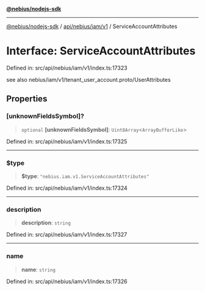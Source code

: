 [**@nebius/nodejs-sdk**](../../../../../README.md)

***

[@nebius/nodejs-sdk](../../../../../README.md) / [api/nebius/iam/v1](../README.md) / ServiceAccountAttributes

# Interface: ServiceAccountAttributes

Defined in: src/api/nebius/iam/v1/index.ts:17323

see also nebius/iam/v1/tenant_user_account.proto/UserAttributes

## Properties

### \[unknownFieldsSymbol\]?

> `optional` **\[unknownFieldsSymbol\]**: `Uint8Array`\<`ArrayBufferLike`\>

Defined in: src/api/nebius/iam/v1/index.ts:17325

***

### $type

> **$type**: `"nebius.iam.v1.ServiceAccountAttributes"`

Defined in: src/api/nebius/iam/v1/index.ts:17324

***

### description

> **description**: `string`

Defined in: src/api/nebius/iam/v1/index.ts:17327

***

### name

> **name**: `string`

Defined in: src/api/nebius/iam/v1/index.ts:17326

